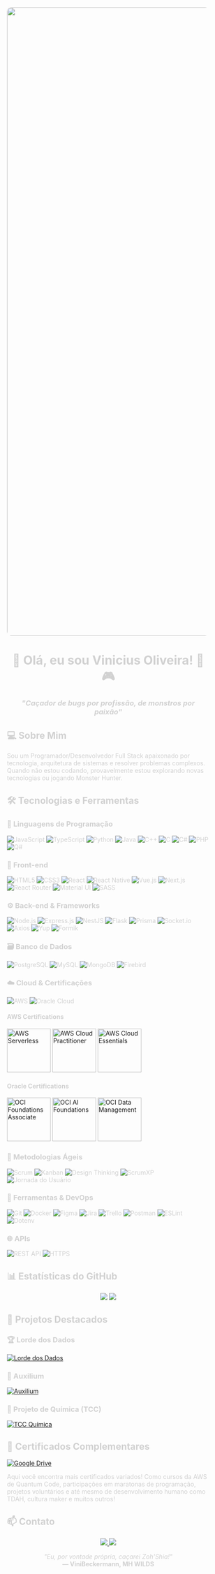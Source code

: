 <div style="background-image: url('https://i.imgur.com/CBwZ16V.jpeg'); background-size: cover; background-position: center; color: #d1d1d1; padding: 20px; border-radius: 10px; position: relative;">
  <p align="center" style="margin-bottom: 20px;">
    <img src="https://media1.tenor.com/m/YRHVu5D64sMAAAAd/monster-hunter-monster-hunter-rise.gif?autoplay=1" style="width: 2560px; height: 1440px; object-fit: cover; border-radius: 10px;">
  </p>

  <h1 align="center">🐉 Olá, eu sou Vinicius Oliveira! 👋🎮</h1>
  <h3 align="center"><i>"Caçador de bugs por profissão, de monstros por paixão"</i></h3>

  ## 💻 Sobre Mim
  Sou um Programador/Desenvolvedor Full Stack apaixonado por tecnologia, arquitetura de sistemas e resolver problemas complexos. Quando não estou codando, provavelmente estou explorando novas tecnologias ou jogando Monster Hunter.

  ## 🛠️ Tecnologias e Ferramentas

  ### 🔷 Linguagens de Programação
  ![JavaScript](https://img.shields.io/badge/JavaScript-F7DF1E?style=for-the-badge&logo=javascript&logoColor=black)
  ![TypeScript](https://img.shields.io/badge/TypeScript-007ACC?style=for-the-badge&logo=typescript&logoColor=white)
  ![Python](https://img.shields.io/badge/Python-3776AB?style=for-the-badge&logo=python&logoColor=white)
  ![Java](https://img.shields.io/badge/Java-ED8B00?style=for-the-badge&logo=openjdk&logoColor=white)
  ![C++](https://img.shields.io/badge/C%2B%2B-00599C?style=for-the-badge&logo=c%2B%2B&logoColor=white)
  ![C](https://img.shields.io/badge/C-00599C?style=for-the-badge&logo=c&logoColor=white)
  ![C#](https://img.shields.io/badge/C%23-239120?style=for-the-badge&logo=c-sharp&logoColor=white)
  ![PHP](https://img.shields.io/badge/PHP-777BB4?style=for-the-badge&logo=php&logoColor=white)
  ![Q#](https://img.shields.io/badge/Q%23-239120?style=for-the-badge&logo=qsharp&logoColor=white)

  ### 🎨 Front-end
  ![HTML5](https://img.shields.io/badge/HTML5-E34F26?style=for-the-badge&logo=html5&logoColor=white)
  ![CSS3](https://img.shields.io/badge/CSS3-1572B6?style=for-the-badge&logo=css3&logoColor=white)
  ![React](https://img.shields.io/badge/React-20232A?style=for-the-badge&logo=react&logoColor=61DAFB)
  ![React Native](https://img.shields.io/badge/React_Native-20232A?style=for-the-badge&logo=react&logoColor=61DAFB)
  ![Vue.js](https://img.shields.io/badge/Vue.js-35495E?style=for-the-badge&logo=vue.js&logoColor=4FC08D)
  ![Next.js](https://img.shields.io/badge/Next.js-000000?style=for-the-badge&logo=next.js&logoColor=white)
  ![React Router](https://img.shields.io/badge/React_Router-CA4245?style=for-the-badge&logo=react-router&logoColor=white)
  ![Material UI](https://img.shields.io/badge/Material_UI-0081CB?style=for-the-badge&logo=mui&logoColor=white)
  ![SASS](https://img.shields.io/badge/SASS-hotpink.svg?style=for-the-badge&logo=SASS&logoColor=white)

  ### ⚙️ Back-end & Frameworks
  ![Node.js](https://img.shields.io/badge/Node.js-43853D?style=for-the-badge&logo=node.js&logoColor=white)
  ![Express.js](https://img.shields.io/badge/Express.js-404D59?style=for-the-badge)
  ![NestJS](https://img.shields.io/badge/nestjs-E0234E?style=for-the-badge&logo=nestjs&logoColor=white)
  ![Flask](https://img.shields.io/badge/Flask-000000?style=for-the-badge&logo=flask&logoColor=white)
  ![Prisma](https://img.shields.io/badge/Prisma-3982CE?style=for-the-badge&logo=Prisma&logoColor=white)
  ![Socket.io](https://img.shields.io/badge/Socket.io-010101?style=for-the-badge&logo=socket.io&logoColor=white)
  ![Axios](https://img.shields.io/badge/Axios-5A29E4?style=for-the-badge&logo=axios&logoColor=white)
  ![Yup](https://img.shields.io/badge/Yup-FF6C37?style=for-the-badge)
  ![Formik](https://img.shields.io/badge/Formik-0052CC?style=for-the-badge)

  ### 🗃️ Banco de Dados
  ![PostgreSQL](https://img.shields.io/badge/PostgreSQL-316192?style=for-the-badge&logo=postgresql&logoColor=white)
  ![MySQL](https://img.shields.io/badge/MySQL-005C84?style=for-the-badge&logo=mysql&logoColor=white)
  ![MongoDB](https://img.shields.io/badge/MongoDB-4EA94B?style=for-the-badge&logo=mongodb&logoColor=white)
  ![Firebird](https://img.shields.io/badge/Firebird-FF0000?style=for-the-badge&logo=firebird&logoColor=white)

  ### ☁️ Cloud & Certificações
  ![AWS](https://img.shields.io/badge/AWS-232F3E?style=for-the-badge&logo=amazon-aws&logoColor=white)
  ![Oracle Cloud](https://img.shields.io/badge/Oracle-F80000?style=for-the-badge&logo=oracle&logoColor=white)

  #### AWS Certifications
  [<img src="https://images.credly.com/size/680x680/images/e07c6cc4-b737-4d7e-8ce8-66b6b7a60367/image.png" width="100" alt="AWS Serverless">](https://www.credly.com/badges/db3f3724-9e29-435f-8859-d6d189e6cbdd)
  [<img src="https://images.credly.com/size/680x680/images/2784d0d8-327c-406f-971e-9f0e15097003/image.png" width="100" alt="AWS Cloud Practitioner">](https://www.credly.com/badges/921fdafd-06c5-4fa2-a63d-587eeabc2642)
  [<img src="https://images.credly.com/size/680x680/images/ec621e2a-c8f0-4459-806c-ae11829d372a/image.png" width="100" alt="AWS Cloud Essentials">](https://www.credly.com/badges/4106ffb6-2ac8-4dce-97a3-5369fa3981fd)

  #### Oracle Certifications
  [<img src="https://brm-workforce.oracle.com/pdf/certview/images/OCIF2023CA.png" width="100" alt="OCI Foundations Associate">](https://catalog-education.oracle.com/ords/certview/sharebadge?id=F85043432294C78FD1BE13EE826D50FB57D2B6F8434C5FEBDA0BA0E70744B530)
  [<img src="https://brm-workforce.oracle.com/pdf/certview/images/OCI23AIFCA.png" width="100" alt="OCI AI Foundations">](https://catalog-education.oracle.com/ords/certview/sharebadge?id=F1F8769652CBB65BCD646A65BB55F48E8F7041370A430B2AD03A43B36FEBB6AD)
  [<img src="https://brm-workforce.oracle.com/pdf/certview/images/OCDMF2023.png" width="100" alt="OCI Data Management">](https://catalog-education.oracle.com/ords/certview/sharebadge?id=2964B215E6919B906F493A29741D4E9C5D2D161A24352BC4995B9259EA760472)

  ### 🚀 Metodologias Ágeis
  ![Scrum](https://img.shields.io/badge/Scrum-6DB33F?style=for-the-badge&logo=scrum&logoColor=white)
  ![Kanban](https://img.shields.io/badge/Kanban-2584FF?style=for-the-badge&logo=kanban&logoColor=white)
  ![Design Thinking](https://img.shields.io/badge/Design_Thinking-FF6B6B?style=for-the-badge)
  ![ScrumXP](https://img.shields.io/badge/ScrumXP-0052CC?style=for-the-badge)
  ![Jornada do Usuário](https://img.shields.io/badge/Jornada_do_Usuário-FF9E0F?style=for-the-badge)

  ### 🔧 Ferramentas & DevOps
  ![Git](https://img.shields.io/badge/Git-F05032?style=for-the-badge&logo=git&logoColor=white)
  ![Docker](https://img.shields.io/badge/Docker-2496ED?style=for-the-badge&logo=docker&logoColor=white)
  ![Figma](https://img.shields.io/badge/Figma-F24E1E?style=for-the-badge&logo=figma&logoColor=white)
  ![Jira](https://img.shields.io/badge/Jira-0052CC?style=for-the-badge&logo=Jira&logoColor=white)
  ![Trello](https://img.shields.io/badge/Trello-0052CC?style=for-the-badge&logo=trello&logoColor=white)
  ![Postman](https://img.shields.io/badge/Postman-FF6C37?style=for-the-badge&logo=postman&logoColor=white)
  ![ESLint](https://img.shields.io/badge/ESLint-4B32C3?style=for-the-badge&logo=eslint&logoColor=white)
  ![Dotenv](https://img.shields.io/badge/.env-ECD53F?style=for-the-badge&logo=dotenv&logoColor=black)

  ### 🌐 APIs
  ![REST API](https://img.shields.io/badge/REST_API-FF6C37?style=for-the-badge&logo=rest&logoColor=white)
  ![HTTPS](https://img.shields.io/badge/HTTPS-009688?style=for-the-badge&logo=https&logoColor=white)

  ## 📊 Estatísticas do GitHub
  <p align="center">
    <img src="https://github-readme-stats.vercel.app/api?username=viniciuslks7&show_icons=true&theme=dark&hide_border=true">
    <img src="https://github-readme-stats.vercel.app/api/top-langs/?username=viniciuslks7&layout=compact&theme=dark&hide_border=true">
  </p>

  ## 📂 Projetos Destacados

  ### 🏆 Lorde dos Dados
  [![Lorde dos Dados](https://img.shields.io/badge/Visualizar_Projeto-4285F4?style=for-the-badge&logo=adobe-acrobat-reader&logoColor=white)](https://workana.s3.amazonaws.com/portfolios/bj/993db95c035840e8dc982c438a811aaa/TCCRPG.pdf?response-content-disposition=inline%3Bfilename%3D%22TCC%20-%20RPG.pdf%22&response-content-type=application%2Fpdf&X-Amz-Content-Sha256=UNSIGNED-PAYLOAD&X-Amz-Algorithm=AWS4-HMAC-SHA256&X-Amz-Credential=AKIA33COQEVTJSIXHA73%2F20250328%2Fus-east-1%2Fs3%2Faws4_request&X-Amz-Date=20250328T115804Z&X-Amz-SignedHeaders=host&X-Amz-Expires=21600&X-Amz-Signature=967e4b68c8c17e6fb6ad8cffc3b5612c7a635e74570efab15bfafb68666f7c41)

  ### 🚀 Auxilium
  [![Auxilium](https://img.shields.io/badge/Visualizar_Projeto-4285F4?style=for-the-badge&logo=adobe-acrobat-reader&logoColor=white)](https://workana.s3.amazonaws.com/portfolios/td/9b93a98bab5dc8f4816b73331ae167b7/5HACKATHONACADMICOEQUIPESTARSHOOTING.pdf?response-content-disposition=inline%3Bfilename%3D%225%20HACKATHON%20ACAD%C3%83%C2%8AMICO%20EQUIPE%20-%20STARSHOOTING.pdf%22&response-content-type=application%2Fpdf&X-Amz-Content-Sha256=UNSIGNED-PAYLOAD&X-Amz-Algorithm=AWS4-HMAC-SHA256&X-Amz-Credential=AKIA33COQEVTJSIXHA73%2F20250328%2Fus-east-1%2Fs3%2Faws4_request&X-Amz-Date=20250328T115804Z&X-Amz-SignedHeaders=host&X-Amz-Expires=21600&X-Amz-Signature=fb7c5e0ecba63372993879d446281a6d55c02f008f2a4d3fbfa55be5496e9c33)

  ### 🧪 Projeto de Química (TCC)
  [![TCC Química](https://img.shields.io/badge/Visualizar_TCC-4285F4?style=for-the-badge&logo=adobe-acrobat-reader&logoColor=white)](https://workana.s3.amazonaws.com/portfolios/li/a2aa4df8ff80fb9617eef052f7f64a8c/TCCPRONTO04122019.pdf?response-content-disposition=inline%3Bfilename%3D%22TCC%20PRONTO%20-%2004.12.2019.pdf%22&response-content-type=application%2Fpdf&X-Amz-Content-Sha256=UNSIGNED-PAYLOAD&X-Amz-Algorithm=AWS4-HMAC-SHA256&X-Amz-Credential=AKIA33COQEVTJSIXHA73%2F20250328%2Fus-east-1%2Fs3%2Faws4_request&X-Amz-Date=20250328T115804Z&X-Amz-SignedHeaders=host&X-Amz-Expires=21600&X-Amz-Signature=d79b1b89014f344a1a9d43a8af053d36bc3e67dfb0eb8b41bee54ff6c457ae80)

  ## 📜 Certificados Complementares
  [![Google Drive](https://img.shields.io/badge/Ver_Certificados-4285F4?style=for-the-badge&logo=google-drive&logoColor=white)](https://drive.google.com/drive/folders/1IBbHJi5ULJI6uYFal7jp3r0M97d3DqOD?usp=sharing)

  Aqui você encontra mais certificados variados! Como cursos da AWS de Quantum Code, participações em maratonas de programação, projetos voluntários e até mesmo de desenvolvimento humano como TDAH, cultura maker e muitos outros!

  ## 📫 Contato
  <p align="center">
    <a href="https://www.linkedin.com/in/vinicius-oliveira-72698a1ab/">
      <img src="https://img.shields.io/badge/LinkedIn-0077B5?style=for-the-badge&logo=linkedin&logoColor=white">
    </a>
    <a href="https://steamcommunity.com/profiles/76561198796700048/">
      <img src="https://img.shields.io/badge/Steam-000000?style=for-the-badge&logo=steam&logoColor=white">
    </a>
  </p>

  <p align="center">
  <i>"Eu, por vontade própria, caçarei Zoh'Shia!"</i><br>
  <b>― ViniBeckermann, MH WILDS</b>
</p>
<img src="https://i.imgur.com/YIt9GpT.gif" style="position: absolute; right: 1000px; bottom: 0px; width: 80px;">

</div>
